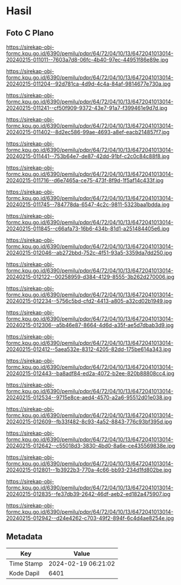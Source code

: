 # Hasil

## Foto C Plano

https://sirekap-obj-formc.kpu.go.id/6390/pemilu/pdpr/64/72/04/10/13/6472041013014-20240215-011011--7603a7d8-06fc-4b40-97ec-44951f86e89e.jpg

https://sirekap-obj-formc.kpu.go.id/6390/pemilu/pdpr/64/72/04/10/13/6472041013014-20240215-011204--92d781ca-4d9d-4c4a-84af-9814677e730a.jpg

https://sirekap-obj-formc.kpu.go.id/6390/pemilu/pdpr/64/72/04/10/13/6472041013014-20240215-011241--cf50f909-9372-43e7-91a7-f399461e9d7d.jpg

https://sirekap-obj-formc.kpu.go.id/6390/pemilu/pdpr/64/72/04/10/13/6472041013014-20240215-011402--8d2ec586-99ae-4693-a8ef-eacb214857f7.jpg

https://sirekap-obj-formc.kpu.go.id/6390/pemilu/pdpr/64/72/04/10/13/6472041013014-20240215-011441--753b64e7-de87-42dd-91bf-c2c0c84c88f8.jpg

https://sirekap-obj-formc.kpu.go.id/6390/pemilu/pdpr/64/72/04/10/13/6472041013014-20240215-011716--d6e7465a-ce75-473f-8f9d-1f5af14c433f.jpg

https://sirekap-obj-formc.kpu.go.id/6390/pemilu/pdpr/64/72/04/10/13/6472041013014-20240215-011745--784778da-6547-4c2c-9811-5323baa1bdda.jpg

https://sirekap-obj-formc.kpu.go.id/6390/pemilu/pdpr/64/72/04/10/13/6472041013014-20240215-011845--c66afa73-16b6-434b-81d1-a251484405e6.jpg

https://sirekap-obj-formc.kpu.go.id/6390/pemilu/pdpr/64/72/04/10/13/6472041013014-20240215-012046--ab272bbd-752c-4f51-93a5-3359da7dd250.jpg

https://sirekap-obj-formc.kpu.go.id/6390/pemilu/pdpr/64/72/04/10/13/6472041013014-20240215-012122--00258959-d384-4129-8555-3b262d270006.jpg

https://sirekap-obj-formc.kpu.go.id/6390/pemilu/pdpr/64/72/04/10/13/6472041013014-20240215-012234--5756c5bd-cfd2-4413-a805-a32cd02b1949.jpg

https://sirekap-obj-formc.kpu.go.id/6390/pemilu/pdpr/64/72/04/10/13/6472041013014-20240215-012306--a5b46e87-8664-4d6d-a35f-ae5d7dbab3d9.jpg

https://sirekap-obj-formc.kpu.go.id/6390/pemilu/pdpr/64/72/04/10/13/6472041013014-20240215-012412--5aea532e-8312-4205-82dd-175be614a343.jpg

https://sirekap-obj-formc.kpu.go.id/6390/pemilu/pdpr/64/72/04/10/13/6472041013014-20240215-012443--ba8adf84-ed2a-4072-b2ee-820b88808cc4.jpg

https://sirekap-obj-formc.kpu.go.id/6390/pemilu/pdpr/64/72/04/10/13/6472041013014-20240215-012534--9715e8ce-aed4-4570-a2a6-95512d01e038.jpg

https://sirekap-obj-formc.kpu.go.id/6390/pemilu/pdpr/64/72/04/10/13/6472041013014-20240215-012609--fb33f482-8c93-4a52-8843-776c93bf395d.jpg

https://sirekap-obj-formc.kpu.go.id/6390/pemilu/pdpr/64/72/04/10/13/6472041013014-20240215-012642--c55018d3-3830-4bd0-8a6e-ce435569838e.jpg

https://sirekap-obj-formc.kpu.go.id/6390/pemilu/pdpr/64/72/04/10/13/6472041013014-20240215-012801--1b3922b3-770a-4c66-bb93-234d1fd802be.jpg

https://sirekap-obj-formc.kpu.go.id/6390/pemilu/pdpr/64/72/04/10/13/6472041013014-20240215-012835--fe37db39-2642-46df-aeb2-ed182a475907.jpg

https://sirekap-obj-formc.kpu.go.id/6390/pemilu/pdpr/64/72/04/10/13/6472041013014-20240215-012942--d24e4262-c703-49f2-894f-6c4d4ae8254e.jpg


## Metadata

| Key        | Value               |
| ---------- | ------------------- |
| Time Stamp | 2024-02-19 06:21:02 |
| Kode Dapil | 6401                |



